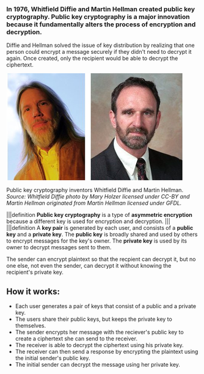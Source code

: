 ### In 1976, Whitfield Diffie and Martin Hellman created public key cryptography. Public key cryptography is a major innovation because it fundamentally alters the process of encryption and decryption. 

Diffie and Hellman solved the issue of key distribution by realizing that one person could encrypt a message securely if they didn't need to decrypt it again.  Once created, only the recipient would be able to decrypt the ciphertext. 

![.guides/img/DiffieandHellman](.guides/img/DiffieandHellman.jpg)

Public key cryptography inventors Whitfield Diffie and Martin Hellman. 
*Source: Whitfield Diffie photo by Mary Holzer licensed under CC-BY and Martin Hellman originated from Martin Hellman licensed under GFDL.*

|||definition 
**Public key cryptography** is a type of **asymmetric encryption** because a different key is used for encryption and decryption. 
|||
|||definition
A **key pair** is generated by each user, and consists of a **public key** and a **private key**.  The **public key** is broadly shared and used by others to encrypt messages for the key's owner.  The **private key**  is used by its owner to decrypt messages sent to them.
 
 The sender can encrypt plaintext so that the recpient can decrypt it, but no one else, not even the sender, can decrypt it without knowing the recipient's private key. 

## How it works:
 - Each user generates a pair of keys that consist of a public and a private key.  
 - The users share their public keys, but keeps the private key to themselves.
 - The sender encrypts her message with the reciever's public key to create a ciphertext she can send to the receiver.
 - The receiver is able to decrypt the ciphertext using his private key. 
 - The receiver can then send a response by encrypting the plaintext using the initial sender's public key.
 - The initial sender can decrypt the message using her private key.
 

